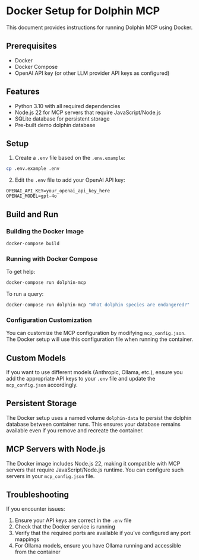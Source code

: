 # Docker Setup for Dolphin MCP

This document provides instructions for running Dolphin MCP using Docker.

## Prerequisites

- Docker
- Docker Compose
- OpenAI API key (or other LLM provider API keys as configured)

## Features

- Python 3.10 with all required dependencies
- Node.js 22 for MCP servers that require JavaScript/Node.js
- SQLite database for persistent storage
- Pre-built demo dolphin database

## Setup

1. Create a `.env` file based on the `.env.example`:

```bash
cp .env.example .env
```

2. Edit the `.env` file to add your OpenAI API key:

```
OPENAI_API_KEY=your_openai_api_key_here
OPENAI_MODEL=gpt-4o
```

## Build and Run

### Building the Docker Image

```bash
docker-compose build
```

### Running with Docker Compose

To get help:

```bash
docker-compose run dolphin-mcp
```

To run a query:

```bash
docker-compose run dolphin-mcp "What dolphin species are endangered?"
```

### Configuration Customization

You can customize the MCP configuration by modifying `mcp_config.json`. The Docker setup will use this configuration file when running the container.

## Custom Models

If you want to use different models (Anthropic, Ollama, etc.), ensure you add the appropriate API keys to your `.env` file and update the `mcp_config.json` accordingly.

## Persistent Storage

The Docker setup uses a named volume `dolphin-data` to persist the dolphin database between container runs. This ensures your database remains available even if you remove and recreate the container.

## MCP Servers with Node.js

The Docker image includes Node.js 22, making it compatible with MCP servers that require JavaScript/Node.js runtime. You can configure such servers in your `mcp_config.json` file.

## Troubleshooting

If you encounter issues:

1. Ensure your API keys are correct in the `.env` file
2. Check that the Docker service is running
3. Verify that the required ports are available if you've configured any port mappings
4. For Ollama models, ensure you have Ollama running and accessible from the container 